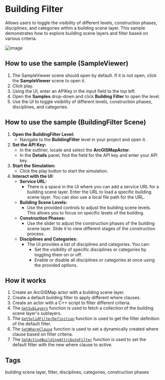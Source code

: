 # Building Filter

Allows users to toggle the visibility of different levels, construction phases, disciplines, and categories within a building scene layer. This sample demonstrates how to explore building scene layers and filter based on various criteria.

![image](https://github.com/user-attachments/assets/f35d80c0-4d71-4af6-b462-44ef3a5d2d66)

## How to use the sample (SampleViewer)
1. The SampleViewer scene should open by default. If it is not open, click the **SampleViewer** scene to open it.
2. Click play.
3. Using the UI, enter an APIKey in the input field to the top left.
4. Open the **Samples** drop-down and click **Building Filter** to open the level.
5. Use the UI to toggle visibility of different levels, construction phases, disciplines, and categories.

## How to use the sample (BuildingFilter Scene)
1. **Open the BuildingFilter Level:**
   - Navigate to the **BuildingFilter** level in your project and open it.
2. **Set the API Key:**
   - In the outliner, locate and select the **ArcGISMapActor**.
   - In the **Details** panel, find the field for the API key and enter your API key.
3. **Start the Simulation:**
   - Click the play button to start the simulation.
4. **Interact with the UI:**
   - **Service URL:**
     - There is a space in the UI where you can add a service URL for a building scene layer. Enter the URL to load a specific building scene layer. You can also use a local file path for the URL.
   - **Building Scene Levels:**
     - Use the provided controls to adjust the building scene levels. This allows you to focus on specific levels of the building.
   - **Construction Phases:**
     - Use the slider to adjust the construction phases of the building scene layer. Slide it to view different stages of the construction process.
   - **Disciplines and Categories:**
     - The UI provides a list of disciplines and categories. You can:
       - Set the visibility of specific disciplines or categories by toggling them on or off.
       - Enable or disable all disciplines or categories at once using the provided options.

## How it works
1. Create an ArcGISMap actor with a building scene layer.
2. Create a default building filter to apply different where clauses.
3. Create an actor with a C++ script to filter different criteria.
4. The [`GetSubLayers`](https://developers.arcgis.com/unreal-engine/api-reference/gameengine/layers/buildingscene/arcgisbuildingscenesublayer/#sublayers) function is used to fetch a collection of the building scene layer's sublayers.
5. The [`GetSolidFilterDefinition`](https://developers.arcgis.com/unreal-engine/api-reference/gameengine/layers/buildingscene/arcgisbuildingattributefilter/#solidfilterdefinition) function is used to get the filter definition of the default filter.
6. The [`SetWhereClause`](https://developers.arcgis.com/unreal-engine/api-reference/gameengine/layers/buildingscene/arcgissolidbuildingfilterdefinition/#whereclause) function is used to set a dynamically created where clause based on filter criteria.
7. The [`SetActiveBuildingAttributeFilter`](https://developers.arcgis.com/unreal-engine/api-reference/gameengine/layers/arcgisbuildingscenelayer/#activebuildingattributefilter) function is used to set the default filter with the new where clause to active.

## Tags
building scene layer, filter, disciplines, categories, construction phases
